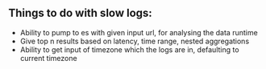 Things to do with slow logs:
---------------------------
 - Ability to pump to es with given input url, for analysing the data runtime
 - Give top n results based on latency, time range, nested aggregations
 - Ability to get input of timezone which the logs are in, defaulting to current timezone

